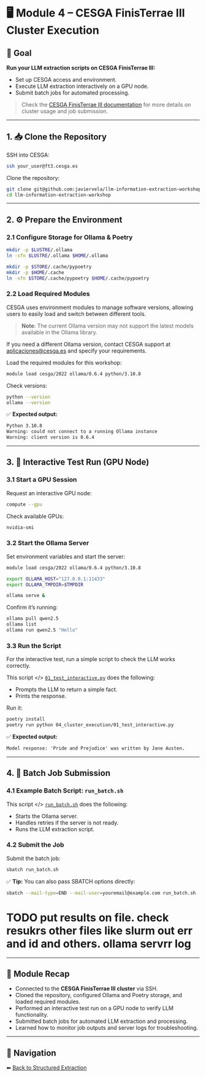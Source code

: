 # 🖥️ Module 4 – CESGA FinisTerrae III Cluster Execution

## 🎯 Goal

**Run your LLM extraction scripts on CESGA FinisTerrae III:**

- Set up CESGA access and environment.
- Execute LLM extraction interactively on a GPU node.
- Submit batch jobs for automated processing.

> Check the [CESGA FinisTerrae III documentation](https://cesga-docs.gitlab.io/ft3-user-guide/index.html) for more details on cluster usage and job submission.

---

## 1. 📥 Clone the Repository

SSH into CESGA:

```bash
ssh your_user@ft3.cesga.es
```

Clone the repository:

```bash
git clone git@github.com:javiervela/llm-information-extraction-workshop.git
cd llm-information-extraction-workshop
```

---

## 2. ⚙️ Prepare the Environment

### **2.1 Configure Storage for Ollama & Poetry**

```bash
mkdir -p $LUSTRE/.ollama
ln -sfn $LUSTRE/.ollama $HOME/.ollama

mkdir -p $STORE/.cache/pypoetry
mkdir -p $HOME/.cache
ln -sfn $STORE/.cache/pypoetry $HOME/.cache/pypoetry
```

### **2.2 Load Required Modules**

CESGA uses environment modules to manage software versions, allowing users to easily load and switch between different tools.

> **Note**: The current Ollama version may not support the latest models available in the Ollama library.

If you need a different Ollama version, contact CESGA support at [aplicaciones@cesga.es](mailto:aplicaciones@cesga.es) and specify your requirements.

Load the required modules for this workshop:

```bash
module load cesga/2022 ollama/0.6.4 python/3.10.8
```

Check versions:

```bash
python --version
ollama --version
```

✅ **Expected output:**

```txt
Python 3.10.8
Warning: could not connect to a running Ollama instance
Warning: client version is 0.6.4
```

---

## 3. 🧪 Interactive Test Run (GPU Node)

### **3.1 Start a GPU Session**

Request an interactive GPU node:

```bash
compute --gpu
```

Check available GPUs:

```bash
nvidia-smi
```

### **3.2 Start the Ollama Server**

Set environment variables and start the server:

```bash
module load cesga/2022 ollama/0.6.4 python/3.10.8

export OLLAMA_HOST="127.0.0.1:11433"
export OLLAMA_TMPDIR=$TMPDIR

ollama serve &
```

Confirm it’s running:

```bash
ollama pull qwen2.5
ollama list
ollama run qwen2.5 "Hello"
```

### **3.3 Run the Script**

For the interactive test, run a simple script to check the LLM works correctly.

This script </> [`01_test_interactive.py`](./01_test_interactive.py) does the following:

- Prompts the LLM to return a simple fact.
- Prints the response.

Run it:

```bash
poetry install
poetry run python 04_cluster_execution/01_test_interactive.py
```

✅ **Expected output:**

```txt
Model response: 'Pride and Prejudice' was written by Jane Austen.
```

---

## 4. 🧾 Batch Job Submission

### **4.1 Example Batch Script: `run_batch.sh`**

This script </> [`run_batch.sh`](./run_batch.sh) does the following:

- Starts the Ollama server.
- Handles retries if the server is not ready.
- Runs the LLM extraction script.

### **4.2 Submit the Job**

Submit the batch job:

```bash
sbatch run_batch.sh
```

✅ **Tip:** You can also pass SBATCH options directly:

```bash
sbatch --mail-type=END --mail-user=youremail@example.com run_batch.sh
```

# TODO put results on file. check resukrs other files like slurm out err and id and others. ollama servrr log

---

## 📝 Module Recap

- Connected to the **CESGA FinisTerrae III cluster** via SSH.
- Cloned the repository, configured Ollama and Poetry storage, and loaded required modules.
- Performed an interactive test run on a GPU node to verify LLM functionality.
- Submitted batch jobs for automated LLM extraction and processing.
- Learned how to monitor job outputs and server logs for troubleshooting.

---

## 🔗 Navigation

⬅ [Back to Structured Extraction](../03_structured_llm_extraction/README.md)
